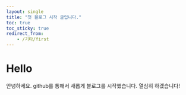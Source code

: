 ```yaml
---
layout: single
title: "첫 블로그 시작 글입니다."
toc: true
toc_sticky: true
redirect_from:
	- /기타/first
---
```


# Hello
안녕하세요. github를 통해서 새롭게 블로그를 시작했습니다.
열심히 하겠습니다!
